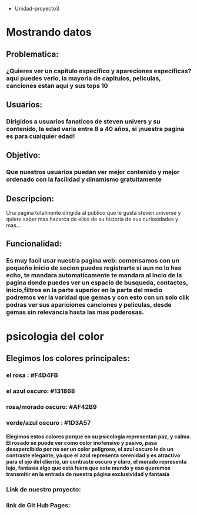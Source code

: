 * Unidad-proyecto3
# Mostrando datos 

## Problematica: 
### ¿Quieres ver un capitulo especifico y apareciones especificas? aqui puedes verlo, la mayoria de capitulos, peliculas, canciones estan aqui y sus tops 10 
## Usuarios:
### Dirigidos a usuarios fanaticos de steven univers y su contenido, la edad varia entre 8 a 40 años, si ¡nuestra pagina es para cualquier edad!

## Objetivo:
### Que nuestros usuarios puedan ver mejor contenido y mejor ordenado con la facilidad y dinamismo gratuitamente 

## Descripcion:
Una pagina totalmente dirigida al publico que le gusta steven universe y quiere saber mas hacerca de ellos de su historia de sus curiosidades y mas... 

## Funcionalidad:

### Es muy facil usar nuestra pagina web: comensamos con un pequeño inicio de secion puedes registrarte si aun no lo has echo, te mandara automaticamente te mandara al incio de la pagina donde puedes ver un espacio de busqueda, contactos, inicio,filtros en la parte superior en la parte del medio podremos ver la varidad que gemas y con esto con un solo clik podras ver sus apariciones canciones y peliculas, desde gemas sin relevancia hasta las mas poderosas. 

# psicologia del color 
## Elegimos los colores principales:
### el rosa : #F4D4FB
### el azul oscuro: #131868
### rosa/morado oscuro: #AF42B9
### verde/azul oscuro : #1D3A57
#### Elegimos estos colores porque en su psicología representan paz, y calma. El rosado se puede ver como color inofensivo y pasivo, pasa desapercibido por no ser un  color peligroso, el azul oscuro le da un contraste elegante, ya que el azul representa serenidad y es atractivo para el ojo del cliente, un contraste oscuro y claro, el morado representa lujo, fantasía algo que está fuera que este mundo y eso queremos transmitir en la entrada de nuestra página exclusividad y fantasía 
### Link de nuestro proyecto:


### link de Git Hub Pages: 
